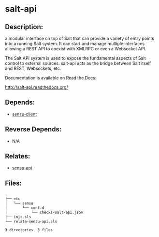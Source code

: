 # salt-api

## Description:

a modular interface on top of Salt that can provide a variety of entry points into a running Salt system. It can start and manage multiple interfaces allowing a REST API to coexist with XMLRPC or even a Websocket API.

The Salt API system is used to expose the fundamental aspects of Salt control to external sources. salt-api acts as the bridge between Salt itself and REST, Websockets, etc.

Documentation is available on Read the Docs:

http://salt-api.readthedocs.org/

## Depends:

  -  [sensu-client](salt/sensu-client)

## Reverse Depends:

  -  N/A

## Relates:

  -  [sensu-api](salt/sensu-api)

## Files:

```bash
.
├── etc
│   └── sensu
│       └── conf.d
│           └── checks-salt-api.json
├── init.sls
└── relate-sensu-api.sls

3 directories, 3 files
```
